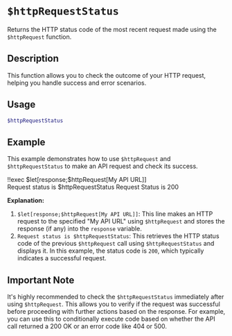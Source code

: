 # `$httpRequestStatus`

Returns the HTTP status code of the most recent request made using the `$httpRequest` function.

## Description

This function allows you to check the outcome of your HTTP request, helping you handle success and error scenarios.

## Usage

```bash
$httpRequestStatus
```

## Example

This example demonstrates how to use `$httpRequest` and `$httpRequestStatus` to make an API request and check its success.

<discord-messages>
  <discord-message :bot="false" role-color="#ffcc9a" author="Member">
    !!exec $let[response;$httpRequest[My API URL]]<br>Request status is $httpRequestStatus
  </discord-message>
  <discord-message :bot="true" role-color="#0099ff" author="Custom Command" avatar="https://media.discordapp.net/avatars/725721249652670555/781224f90c3b841ba5b40678e032f74a.webp">
    Request Status is 200
  </discord-message>
</discord-messages>

**Explanation:**

1.  `$let[response;$httpRequest[My API URL]]`: This line makes an HTTP request to the specified "My API URL" using `$httpRequest` and stores the response (if any) into the `response` variable.
2.  `Request status is $httpRequestStatus`: This retrieves the HTTP status code of the previous `$httpRequest` call using `$httpRequestStatus` and displays it. In this example, the status code is `200`, which typically indicates a successful request.

## Important Note

It's highly recommended to check the `$httpRequestStatus` immediately after using `$httpRequest`. This allows you to verify if the request was successful before proceeding with further actions based on the response.  For example, you can use this to conditionally execute code based on whether the API call returned a 200 OK or an error code like 404 or 500.